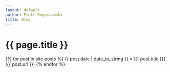 ```yaml
---
layout: default
author: Piotr Boguslawski
title: Blog
---
```

# {{ page.title }}

{% for post in site.posts %}
	{{ post.date | date_to_string }} » [{{ post.title }}]({{ post.url }})
{% endfor %}
